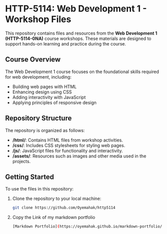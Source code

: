 # HTTP-5114: Web Development 1 - Workshop Files

This repository contains files and resources from the **Web Development 1 (HTTP-5114-0NA)** course workshops. These materials are designed to support hands-on learning and practice during the course.

## Course Overview

The Web Development 1 course focuses on the foundational skills required for web development, including:

- Building web pages with HTML
- Enhancing design using CSS
- Adding interactivity with JavaScript
- Applying principles of responsive design

## Repository Structure

The repository is organized as follows:

- **/html/**: Contains HTML files from workshop activities.
- **/css/**: Includes CSS stylesheets for styling web pages.
- **/js/**: JavaScript files for functionality and interactivity.
- **/assets/**: Resources such as images and other media used in the projects.

## Getting Started

To use the files in this repository:

1. Clone the repository to your local machine:
   ```bash
   git clone https://github.com/Oyemahak/http5114
2. Copy the Link of my markdown portfolio
   ```bash
   [Markdown Portfolio](https://oyemahak.github.io/markdown-portfolio/)
